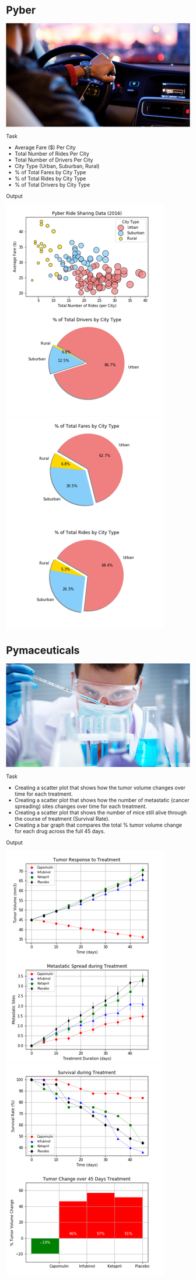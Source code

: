 # Pyber
![logo](/pyber/images/logo.png)

Task
* Average Fare ($) Per City
* Total Number of Rides Per City
* Total Number of Drivers Per City
* City Type (Urban, Suburban, Rural)
* % of Total Fares by City Type
* % of Total Rides by City Type
* % of Total Drivers by City Type

Output

![logo](/pyber/images/BubblePlot.png)
![logo](/pyber/images/TotalDrivers.png)
![logo](/pyber/images/TotalFares.png)
![logo](/pyber/images/TotalRides.png)

# Pymaceuticals
![logo](/pymaceuticals/images/logo.jpg)

Task
* Creating a scatter plot that shows how the tumor volume changes over time for each treatment.
* Creating a scatter plot that shows how the number of metastatic (cancer spreading) sites changes over time for each treatment.
* Creating a scatter plot that shows the number of mice still alive through the course of treatment (Survival Rate).
* Creating a bar graph that compares the total % tumor volume change for each drug across the full 45 days.

Output

![logo](/pymaceuticals/images/TumorResponse.png)
![logo](/pymaceuticals/images/MetastaticSpread.png)
![logo](/pymaceuticals/images/Survival.png)
![logo](/pymaceuticals/images/TumorChange.png)
